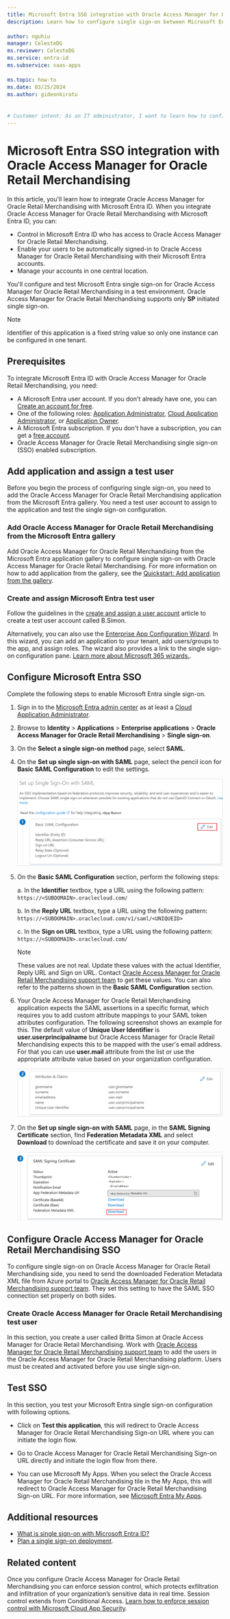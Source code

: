 ```yaml
---
title: Microsoft Entra SSO integration with Oracle Access Manager for Oracle Retail Merchandising
description: Learn how to configure single sign-on between Microsoft Entra ID and Oracle Access Manager for Oracle Retail Merchandising.

author: nguhiu
manager: CelesteDG
ms.reviewer: CelesteDG
ms.service: entra-id
ms.subservice: saas-apps

ms.topic: how-to
ms.date: 03/25/2024
ms.author: gideonkiratu


# Customer intent: As an IT administrator, I want to learn how to configure single sign-on between Microsoft Entra ID and Oracle Access Manager for Oracle Retail Merchandising so that I can control who has access to Oracle Access Manager for Oracle Retail Merchandising, enable automatic sign-in with Microsoft Entra accounts, and manage my accounts in one central location.
---
```


# Microsoft Entra SSO integration with Oracle Access Manager for Oracle Retail Merchandising

In this article, you'll learn how to integrate Oracle Access Manager for Oracle Retail Merchandising with Microsoft Entra ID. When you integrate Oracle Access Manager for Oracle Retail Merchandising with Microsoft Entra ID, you can:

* Control in Microsoft Entra ID who has access to Oracle Access Manager for Oracle Retail Merchandising.
* Enable your users to be automatically signed-in to Oracle Access Manager for Oracle Retail Merchandising with their Microsoft Entra accounts.
* Manage your accounts in one central location.

You'll configure and test Microsoft Entra single sign-on for Oracle Access Manager for Oracle Retail Merchandising in a test environment. Oracle Access Manager for Oracle Retail Merchandising supports only **SP** initiated single sign-on.

> [!NOTE]
> Identifier of this application is a fixed string value so only one instance can be configured in one tenant.

## Prerequisites

To integrate Microsoft Entra ID with Oracle Access Manager for Oracle Retail Merchandising, you need:

* A Microsoft Entra user account. If you don't already have one, you can [Create an account for free](https://azure.microsoft.com/free/?WT.mc_id=A261C142F).
* One of the following roles: [Application Administrator](/entra/identity/role-based-access-control/permissions-reference#application-administrator), [Cloud Application Administrator](/entra/identity/role-based-access-control/permissions-reference#cloud-application-administrator), or [Application Owner](/entra/fundamentals/users-default-permissions#owned-enterprise-applications).
* A Microsoft Entra subscription. If you don't have a subscription, you can get a [free account](https://azure.microsoft.com/free/).
* Oracle Access Manager for Oracle Retail Merchandising single sign-on (SSO) enabled subscription.

## Add application and assign a test user

Before you begin the process of configuring single sign-on, you need to add the Oracle Access Manager for Oracle Retail Merchandising application from the Microsoft Entra gallery. You need a test user account to assign to the application and test the single sign-on configuration.

<a name='add-oracle-access-manager-for-oracle-retail-merchandising-from-the-azure-ad-gallery'></a>

### Add Oracle Access Manager for Oracle Retail Merchandising from the Microsoft Entra gallery

Add Oracle Access Manager for Oracle Retail Merchandising from the Microsoft Entra application gallery to configure single sign-on with Oracle Access Manager for Oracle Retail Merchandising. For more information on how to add application from the gallery, see the [Quickstart: Add application from the gallery](~/identity/enterprise-apps/add-application-portal.md).

<a name='create-and-assign-azure-ad-test-user'></a>

### Create and assign Microsoft Entra test user

Follow the guidelines in the [create and assign a user account](~/identity/enterprise-apps/add-application-portal-assign-users.md) article to create a test user account called B.Simon.

Alternatively, you can also use the [Enterprise App Configuration Wizard](https://portal.office.com/AdminPortal/home?Q=Docs#/azureadappintegration). In this wizard, you can add an application to your tenant, add users/groups to the app, and assign roles. The wizard also provides a link to the single sign-on configuration pane. [Learn more about Microsoft 365 wizards.](/microsoft-365/admin/misc/azure-ad-setup-guides). 

<a name='configure-azure-ad-sso'></a>

## Configure Microsoft Entra SSO

Complete the following steps to enable Microsoft Entra single sign-on.

1. Sign in to the [Microsoft Entra admin center](https://entra.microsoft.com) as at least a [Cloud Application Administrator](~/identity/role-based-access-control/permissions-reference.md#cloud-application-administrator).
1. Browse to **Identity** > **Applications** > **Enterprise applications** > **Oracle Access Manager for Oracle Retail Merchandising** > **Single sign-on**.
1. On the **Select a single sign-on method** page, select **SAML**.
1. On the **Set up single sign-on with SAML** page, select the pencil icon for **Basic SAML Configuration** to edit the settings.

   ![Screenshot shows how to edit Basic SAML Configuration.](common/edit-urls.png "Basic Configuration")

1. On the **Basic SAML Configuration** section, perform the following steps:

    a. In the **Identifier** textbox, type a URL using the following pattern: ` https://<SUBDOMAIN>.oraclecloud.com/`

    b. In the **Reply URL** textbox, type a URL using the following pattern: `https://<SUBDOMAIN>.oraclecloud.com/v1/saml/<UNIQUEID>`

    c. In the **Sign on URL** textbox, type a URL using the following pattern:
    ` https://<SUBDOMAIN>.oraclecloud.com/`
    
    >[!NOTE]
    > These values are not real. Update these values with the actual Identifier, Reply URL and Sign on URL. Contact [Oracle Access Manager for Oracle Retail Merchandising support team](https://www.oracle.com/support/advanced-customer-services/cloud/) to get these values. You can also refer to the patterns shown in the **Basic SAML Configuration** section.

1. Your Oracle Access Manager for Oracle Retail Merchandising application expects the SAML assertions in a specific format, which requires you to add custom attribute mappings to your SAML token attributes configuration. The following screenshot shows an example for this. The default value of **Unique User Identifier** is **user.userprincipalname** but Oracle Access Manager for Oracle Retail Merchandising expects this to be mapped with the user's email address. For that you can use **user.mail** attribute from the list or use the appropriate attribute value based on your organization configuration.

	![image](common/default-attributes.png)

1. On the **Set up single sign-on with SAML** page, in the **SAML Signing Certificate** section,  find **Federation Metadata XML** and select **Download** to download the certificate and save it on your computer.

	![The Certificate download link](common/metadataxml.png)

## Configure Oracle Access Manager for Oracle Retail Merchandising SSO

To configure single sign-on on Oracle Access Manager for Oracle Retail Merchandising side, you need to send the downloaded Federation Metadata XML file from Azure portal to [Oracle Access Manager for Oracle Retail Merchandising support team](https://www.oracle.com/support/advanced-customer-services/cloud/). They set this setting to have the SAML SSO connection set properly on both sides.

### Create Oracle Access Manager for Oracle Retail Merchandising test user

In this section, you create a user called Britta Simon at Oracle Access Manager for Oracle Retail Merchandising. Work with [Oracle Access Manager for Oracle Retail Merchandising support team](https://www.oracle.com/support/advanced-customer-services/cloud/) to add the users in the Oracle Access Manager for Oracle Retail Merchandising platform. Users must be created and activated before you use single sign-on.

## Test SSO 

In this section, you test your Microsoft Entra single sign-on configuration with following options. 

* Click on **Test this application**, this will redirect to Oracle Access Manager for Oracle Retail Merchandising Sign-on URL where you can initiate the login flow. 

* Go to Oracle Access Manager for Oracle Retail Merchandising Sign-on URL directly and initiate the login flow from there.

* You can use Microsoft My Apps. When you select the Oracle Access Manager for Oracle Retail Merchandising tile in the My Apps, this will redirect to Oracle Access Manager for Oracle Retail Merchandising Sign-on URL. For more information, see [Microsoft Entra My Apps](/azure/active-directory/manage-apps/end-user-experiences#azure-ad-my-apps).

## Additional resources

* [What is single sign-on with Microsoft Entra ID?](~/identity/enterprise-apps/what-is-single-sign-on.md)
* [Plan a single sign-on deployment](~/identity/enterprise-apps/plan-sso-deployment.md).

## Related content

Once you configure Oracle Access Manager for Oracle Retail Merchandising you can enforce session control, which protects exfiltration and infiltration of your organization’s sensitive data in real time. Session control extends from Conditional Access. [Learn how to enforce session control with Microsoft Cloud App Security](/cloud-app-security/proxy-deployment-aad).
